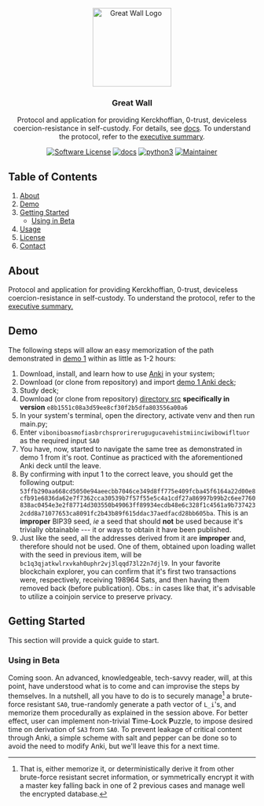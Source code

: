 <!-- PROJECT LOGO -->
<p align="center">
  <a href="https://github.com/Yuri-SVB/Great_Wall">
	<img alt="Great Wall Logo" src="images/logo.png" height="160" />
  </a>
  <h3 align="center">Great Wall</h3>
  <p align="center">Protocol and application for providing Kerckhoffian, 0-trust, deviceless coercion-resistance in self-custody. For details, see <a href="docs/index.md">docs</a>. To understand the protocol, refer to the <a href="docs/background/executive_summary.md">executive summary</a>.
  </p>
   
  <p align="center">
    <a href="../LICENSE"><img alt="Software License" src="https://img.shields.io/badge/License-MIT-brightgreen.svg?style=flat-square&logo=appveyor"></a>
    <a href="docs/"><img alt="docs" src="https://img.shields.io/badge/Docs-read%20docs-brightgreen.svg?style=flat-square&logo=appveyor"></a>
    <a href="https://www.python.org/"><img alt="python3" src="https://img.shields.io/badge/Python-8+-brightgreen.svg?style=flat-square&logo=appveyor"></a>
    <a href=""><img alt="Maintainer" src="https://img.shields.io/badge/Maintainer-Yuri_S_Villas_Boas-bridghtgreen.svg?style=flat-square&logo=appveyor"></a>
  </p>
</p>


<!-- TABLE OF CONTENTS -->
## Table of Contents
1. [About](#about)
2. [Demo](#demo)
3. [Getting Started](#getting-started)
    * [Using in Beta](#using-in-beta)
4. [Usage](#usage)
5. [License](#license)
6. [Contact](#contact)


<!-- About -->
## About
Protocol and application for providing Kerckhoffian, 0-trust, deviceless coercion-resistance in self-custody. To understand the protocol, refer to the [executive summary.](docs/background/executive_summary.md)


<!-- Reproducing Demo 1 Experiment -->
## Demo
The following steps will allow an easy memorization of the path demonstrated in [demo 1](https://drive.proton.me/urls/GQZDRPBKE8#33ZVNJBXKAMd) within as little as 1-2 hours:
1. Download, install, and learn how to use [Anki](https://apps.ankiweb.net/) in your system;
2. Download (or clone from repository) and import [demo 1 Anki deck](demos/GW_procedural_memory_1.apkg);
3. Study deck;
4. Download (or clone from repository) [directory src](./src) **specifically in version** `e8b1551c08a3d59ee8cf30f2b5dfa803556a00a6`
5. In your system's terminal, open the directory, activate venv and then run main.py;
6. Enter `viboniboasmofiasbrchsprorirerugugucavehistmiinciwibowifltuor` as the required input `SA0`
7. You have, now, started to navigate the same tree as demonstrated in demo 1 from it's root. Continue as practiced with the aforementioned Anki deck until the leave.
8. By confirming with input 1 to the correct leave, you should get the following output: `53ffb290aa668cd5050e94aeecbb7046ce349d8ff775e409fcba45f6164a22d00e8cfb91e6836da62e7f7362cca30539b7f57f55e5c4a1cdf27a86997b99b2c6ee7760838ac0454e3e2f87714d303550b49063ff89934ecdb48e6c328f1c4561a9b7374232cdd8a71077653ca8091fc2b43b89f615ddac37aedfacd28bb605ba`. This is an **improper** BIP39 seed, _ie_ a seed that should **not** be used because it's trivially obtainable --- it or ways to obtain it have been published.
9. Just like the seed, all the addresses derived from it are **improper** and, therefore should not be used. One of them, obtained upon loading wallet with the seed in previous item, will be `bc1q3qjatkwlrxvkah0uphr2vj3lqqd73l22n7djl9`. In your favorite blockchain explorer, you can confirm that it's first two transactions were, respectively, receiving 198964 Sats, and then having them removed back (before publication). Obs.: in cases like that, it's advisable to utilize a coinjoin service to preserve privacy.


<!-- About -->
## Getting Started
This section will provide a quick guide to start.

### Using in Beta
Coming soon. An advanced, knowledgeable, tech-savvy reader, will, at this point, have understood what is to come and can improvise the steps by themselves. In a nutshell, all you have to do is to securely manage[^1] a brute-force resistant `SA0`, true-randomly generate a path vector of `L_i`'s, and memorize them procedurally as explained in the session above. For better effect, user can implement non-trivial **T**ime-**L**ock **P**uzzle, to impose desired time on derivation of `SA3` from `SA0`. To prevent leakage of critical content through Anki, a simple scheme with salt and pepper can be done so to avoid the need to modify Anki, but we'll leave this for a next time.

[^1]: That is, either memorize it, or deterministically derive it from other brute-force resistant secret information, or symmetrically encrypt it with a master key falling back in one of 2 previous cases and manage well the encrypted database.
